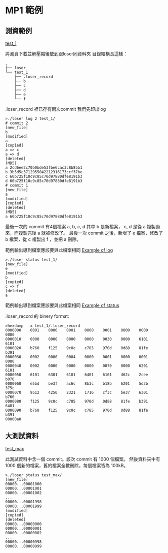 
<!DOCTYPE html>
<html>

  <head>
  <meta charset="utf-8">
  <meta http-equiv="X-UA-Compatible" content="IE=edge">
  <meta name="viewport" content="width=device-width, initial-scale=1">

<!--
  <title>MP1 範例</title>
-->

  <link rel="stylesheet" href="/css/main.css">
  <link rel="canonical" href="https://systemprogrammingatntu.github.io//mp1/EXAMPLE.html">
</head>

  <body>

<!--
    <header class="site-header">
-->

  <div class="wrapper">

<!--
    <a class="site-title" href="/">System Programming Design (Fall 2018) at NTU</a>
-->

  </div>

</header>

<!--
    <div class="page-content">
      <div class="wrapper">
        <article class="post">
-->

  <div class="post-content">
    <h1 id="mp1-範例">MP1 範例</h1>

<h2 id="測資範例">測資範例</h2>
<p><a href="https://github.com/b05902023/Systems-Programming/blob/master/MP1/README/test_1.zip">test_1</a></p>

<p>將測資下載並解壓縮後放到跟loser同資料夾
目錄結構長這樣：</p>
<div class="highlighter-rouge"><div class="highlight"><pre class="highlight"><code>.
├── loser
└── test_1
    ├── .loser_record
    ├── b
    ├── c
    ├── d
    ├── e
    └── f
</code></pre></div></div>
<p>.loser_record 裡已存有兩次commit
我們先印出log</p>
<div class="highlighter-rouge"><div class="highlight"><pre class="highlight"><code>&gt;./loser log 2 test_1/
# commit 2
[new_file]
b
[modified]
a
[copied]
a =&gt; c
a =&gt; d
[deleted]
(MD5)
a 2cd6ee2c70b0bde53fbe6cac3c8b8bb1
b 3b5d5c3712955042212316173ccf37be
c 60b725f10c9c85c70d97880dfe8191b3
d 60b725f10c9c85c70d97880dfe8191b3
# commit 1
[new_file]
a
[modified]
[copied]
[deleted]
(MD5)
a 60b725f10c9c85c70d97880dfe8191b3
</code></pre></div></div>
<p>最後一次的 commit 有4個檔案 a, b, c, d 其中 b 是新檔案， c, d 是從 a 複製過來，而複製完後 a 就被修改了。
最後一次 commit 之後，新增了 e 檔案，修改了 b 檔案，從 c 複製出 f ，並把 a 刪除。</p>

<p>範例輸出導到檔案應該要與此檔案相同
<a href="https://github.com/b05902023/Systems-Programming/blob/master/MP1/README/example_log">Example of log</a></p>

<div class="highlighter-rouge"><div class="highlight"><pre class="highlight"><code>&gt;./loser status test_1/
[new_file]
e
[modified]
b
[copied]
c =&gt; f
[deleted]
a
</code></pre></div></div>
<p>範例輸出導到檔案應該要與此檔案相同
<a href="https://github.com/b05902023/Systems-Programming/blob/master/MP1/README/example_status">Example of status</a></p>

<p>.loser_record 的 binery format:</p>
<div class="highlighter-rouge"><div class="highlight"><pre class="highlight"><code>&gt;hexdump  -x test_1/.loser_record
0000000    0001    0000    0001    0000    0001    0000    0000    0000
0000010    0000    0000    0000    0000    0030    0000    6101    6101
0000020    b760    f125    9c0c    c785    970d    0d88    81fe    b391
0000030    0002    0000    0004    0000    0001    0000    0001    0000
0000040    0002    0000    0000    0000    0070    0000    6201    6101
0000050    6101    6301    6101    6401    6101    d62c    2cee    b070
0000060    e5bd    be3f    ac6c    8b3c    b18b    6201    5d3b    375c
0000070    9512    4250    2321    1716    cf3c    be37    6301    b760
0000080    f125    9c0c    c785    970d    0d88    81fe    b391    6401
0000090    b760    f125    9c0c    c785    970d    0d88    81fe    b391
00000a0
</code></pre></div></div>
<h2 id="大測試資料">大測試資料</h2>

<p><a href="https://github.com/b05902023/Systems-Programming/blob/master/MP1/README/test_max.zip">test_max</a></p>

<p>此測試資料中含一個 commit。該次 commit 有 1000 個檔案。
然後資料夾中有 1000 個新的檔案，舊的檔案全數刪除，每個檔案皆為 100kB。</p>
<div class="highlighter-rouge"><div class="highlight"><pre class="highlight"><code>&gt;./loser status test_max/
[new_file]
00000...00001000
00000...00001001
00000...00001002
...
00000...00001998
00000...00001999
[modified]
[copied]
[deleted]
00000...00000000
00000...00000001
00000...00000002
...
00000...00000998
00000...00000999
</code></pre></div></div>

  </div>

</article>

<!--
      </div>
    </div>
-->

  </body>

</html>
